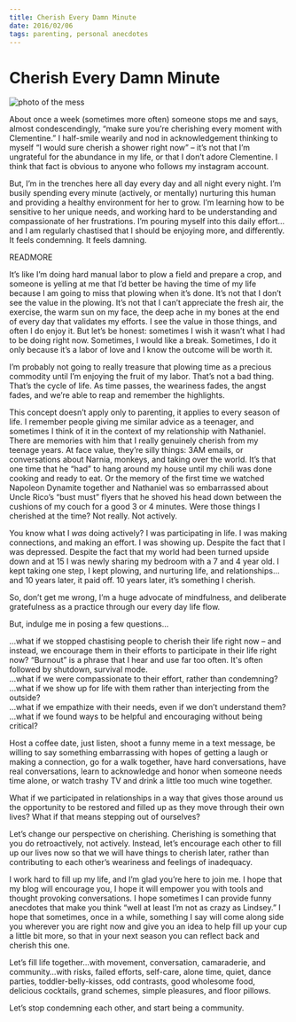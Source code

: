 ```yaml
---
title: Cherish Every Damn Minute
date: 2016/02/06
tags: parenting, personal anecdotes
---
```


# Cherish Every Damn Minute
![photo of the mess](/posts/cherish-every-minute/themess.jpg)

About once a week (sometimes more often) someone stops me and says, almost condescendingly, “make sure you’re cherishing every moment with Clementine.”  I half-smile wearily and nod in acknowledgement thinking to myself “I would sure cherish a shower right now” – it’s not that I’m ungrateful for the abundance in my life, or that I don’t adore Clementine. I think that fact is obvious to anyone who follows my instagram account.  

But, I’m in the trenches here all day every day and all night every night. I’m busily spending every minute (actively, or mentally) nurturing this human and providing a healthy environment for her to grow.  I’m learning how to be sensitive to her unique needs, and working hard to be understanding and compassionate of her frustrations.  I’m pouring myself into this daily effort…and I am regularly chastised that I should be enjoying more, and differently.   It feels condemning.   It feels damning.  

READMORE

It’s like I’m doing hard manual labor to plow a field and prepare a crop, and someone is yelling at me that I’d better be having the time of my life because I am going to miss that plowing when it’s done.  It’s not that I don’t see the value in the plowing.  It’s not that I can’t appreciate the fresh air, the exercise, the warm sun on my face, the deep ache in my bones at the end of every day that validates my efforts.  I see the value in those things, and often I do enjoy it.  But let’s be honest: sometimes I wish it wasn’t what I had to be doing right now.  Sometimes, I would like a break.  Sometimes, I do it only because it’s a labor of love and I know the outcome will be worth it.  

I’m probably not going to really treasure that plowing time as a precious commodity until I’m enjoying the fruit of my labor.  That’s not a bad thing. That’s the cycle of life.  As time passes, the weariness fades, the angst fades, and we’re able to reap and remember the highlights.  

This concept doesn’t apply only to parenting, it applies to every season of life.  I remember people giving me similar advice as a teenager, and sometimes I think of it in the context of my relationship with Nathaniel.  There are memories with him that I really genuinely cherish from my teenage years.  At face value, they’re silly things: 3AM emails, or conversations about Narnia, monkeys, and taking over the world.  It’s that one time that he “had” to hang around my house until my chili was done cooking and ready to eat.  Or the memory of the first time we watched Napoleon Dynamite together and Nathaniel was so embarrassed about Uncle Rico’s “bust must” flyers that he shoved his head down between the cushions of my couch for a good 3 or 4 minutes.  Were those things I cherished at the time?  Not really.  Not actively.  

You know what I *was* doing actively?  I was participating in life.  I was making connections, and making an effort.  I was showing up.  Despite the fact that I was depressed.  Despite the fact that my world had been turned upside down and at 15 I was newly sharing my bedroom with a 7 and 4 year old.  I kept taking one step, I kept plowing, and nurturing life, and relationships…and 10 years later, it paid off.  10 years later, it’s something I cherish. 

So, don’t get me wrong, I’m a huge advocate of mindfulness, and deliberate gratefulness as a practice through our every day life flow.  

But, indulge me in posing a few questions…

…what if we stopped chastising people to cherish their life right now – and instead, we encourage them in their efforts to participate in their life right now?  “Burnout” is a phrase that I hear and use far too often. It's often followed by shutdown, survival mode.  
…what if we were compassionate to their effort, rather than condemning?  
…what if we show up for life with them rather than interjecting from the outside?  
…what if we empathize with their needs, even if we don’t understand them?  
…what if we found ways to be helpful and encouraging without being critical?

Host a coffee date, just listen, shoot a funny meme in a text message, be willing to say something embarrassing with hopes of getting a laugh or making a connection, go for a walk together, have hard conversations, have real conversations, learn to acknowledge and honor when someone needs time alone, or watch trashy TV and drink a little too much wine together.

What if we participated in relationships in a way that gives those around us the opportunity to be restored and filled up as they move through their own lives?  What if that means stepping out of ourselves?

Let’s change our perspective on cherishing.  Cherishing is something that you do retroactively, not actively.  Instead, let’s encourage each other to fill up our lives now so that we will have things to cherish later, rather than contributing to each other’s weariness and feelings of inadequacy.   

I work hard to fill up my life, and I’m glad you’re here to join me. I hope that my blog will encourage you, I  hope it will empower you with tools and thought provoking conversations. I hope sometimes I can provide funny anecdotes that make you think “well at least I’m not as crazy as Lindsey.”   I hope that sometimes, once in a while, something I say will come along side you wherever you are right now and give you an idea to help fill up your cup a little bit more, so that in your next season you can reflect back and cherish this one.  

Let’s fill life together…with movement, conversation, camaraderie, and community…with risks, failed efforts, self-care, alone time, quiet, dance parties, toddler-belly-kisses, odd contrasts, good wholesome food, delicious cocktails, grand schemes, simple pleasures, and floor pillows.

Let’s stop condemning each other, and start being a community.

[//]: # (These are reference links used in the body of this note and get stripped out when the markdown processor does its job. There is no need to format nicely because it shouldn't be seen. Thanks SO - http://stackoverflow.com/questions/4823468/store-comments-in-markdown-syntax)


   [Hawaiian Lava Salt]: <http://www.amazon.com/dp/B008XMBBU0/ref=sr_ph?ie=UTF8&qid=1454041345&sr=1&keywords=black+salt>
